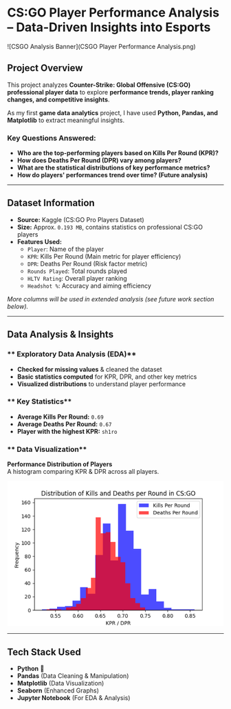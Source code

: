 # CS:GO Player Performance Analysis – Data-Driven Insights into Esports  

![CSGO Analysis Banner](CSGO Player Performance Analysis.png) 
 

## Project Overview  
This project analyzes **Counter-Strike: Global Offensive (CS:GO) professional player data** to explore **performance trends, player ranking changes, and competitive insights**.  

As my first **game data analytics** project, I have used **Python, Pandas, and Matplotlib** to extract meaningful insights.  

### **Key Questions Answered:**  
-  **Who are the top-performing players based on Kills Per Round (KPR)?**  
-  **How does Deaths Per Round (DPR) vary among players?**  
-  **What are the statistical distributions of key performance metrics?**  
-  **How do players' performances trend over time? (Future analysis)**  

---

##  Dataset Information  
- **Source:** Kaggle (CS:GO Pro Players Dataset)  
- **Size:** Approx. `0.193 MB`, contains statistics on professional CS:GO players  
- **Features Used:**
  - `Player`: Name of the player  
  - `KPR`: Kills Per Round (Main metric for player efficiency)  
  - `DPR`: Deaths Per Round (Risk factor metric)  
  - `Rounds Played`: Total rounds played  
  - `HLTV Rating`: Overall player ranking  
  - `Headshot %`: Accuracy and aiming efficiency  

 *More columns will be used in extended analysis (see future work section below).*

---

##  Data Analysis & Insights  

### ** Exploratory Data Analysis (EDA)**
- **Checked for missing values** & cleaned the dataset  
- **Basic statistics computed** for KPR, DPR, and other key metrics  
- **Visualized distributions** to understand player performance  

### ** Key Statistics**
- **Average Kills Per Round:** `0.69`  
- **Average Deaths Per Round:** `0.67`  
- **Player with the highest KPR:** `sh1ro`  

### ** Data Visualization**
  **Performance Distribution of Players**  
A histogram comparing KPR & DPR across all players.  

![Performance Chart](performance_chart.png)  

---

##  Tech Stack Used  
- **Python** 🐍  
- **Pandas** (Data Cleaning & Manipulation)  
- **Matplotlib** (Data Visualization)  
- **Seaborn** (Enhanced Graphs)  
- **Jupyter Notebook** (For EDA & Analysis)  



